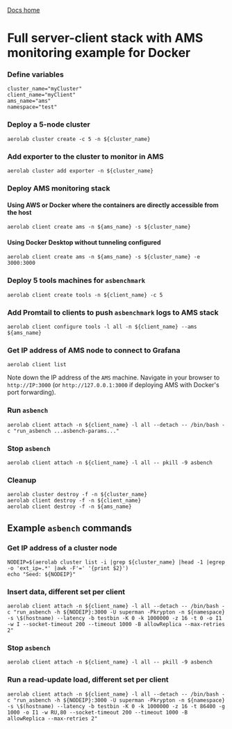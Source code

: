 [Docs home](../../../README.md)

# Full server-client stack with AMS monitoring example for Docker


### Define variables

```
cluster_name="myCluster"
client_name="myClient"
ams_name="ams"
namespace="test"
```

### Deploy a 5-node cluster

```
aerolab cluster create -c 5 -n ${cluster_name}
```

### Add exporter to the cluster to monitor in AMS

```
aerolab cluster add exporter -n ${cluster_name}
```

### Deploy AMS monitoring stack

#### Using AWS or Docker where the containers are directly accessible from the host

```
aerolab client create ams -n ${ams_name} -s ${cluster_name}
```

#### Using Docker Desktop without tunneling configured

```
aerolab client create ams -n ${ams_name} -s ${cluster_name} -e 3000:3000
```

### Deploy 5 tools machines for `asbenchmark`

```
aerolab client create tools -n ${client_name} -c 5
```

### Add Promtail to clients to push `asbenchmark` logs to AMS stack

```
aerolab client configure tools -l all -n ${client_name} --ams ${ams_name}
```

### Get IP address of AMS node to connect to Grafana

```
aerolab client list
```

Note down the IP address of the `AMS` machine. Navigate in your browser to
`http://IP:3000` (or `http://127.0.0.1:3000` if deploying AMS with Docker's
port forwarding).

### Run `asbench`

```
aerolab client attach -n ${client_name} -l all --detach -- /bin/bash -c "run_asbench ...asbench-params..."
```

### Stop `asbench`

```
aerolab client attach -n ${client_name} -l all -- pkill -9 asbench
```

### Cleanup

```
aerolab cluster destroy -f -n ${cluster_name}
aerolab client destroy -f -n ${client_name}
aerolab client destroy -f -n ${ams_name}
```

## Example `asbench` commands

### Get IP address of a cluster node

```
NODEIP=$(aerolab cluster list -i |grep ${cluster_name} |head -1 |egrep -o 'ext_ip=.*' |awk -F'=' '{print $2}')
echo "Seed: ${NODEIP}"
```

### Insert data, different set per client

```
aerolab client attach -n ${client_name} -l all --detach -- /bin/bash -c "run_asbench -h ${NODEIP}:3000 -U superman -Pkrypton -n ${namespace} -s \$(hostname) --latency -b testbin -K 0 -k 1000000 -z 16 -t 0 -o I1 -w I --socket-timeout 200 --timeout 1000 -B allowReplica --max-retries 2"
```

### Stop `asbench`

```
aerolab client attach -n ${client_name} -l all -- pkill -9 asbench
```


### Run a read-update load, different set per client

```
aerolab client attach -n ${client_name} -l all --detach -- /bin/bash -c "run_asbench -h ${NODEIP}:3000 -U superman -Pkrypton -n ${namespace} -s \$(hostname) --latency -b testbin -K 0 -k 1000000 -z 16 -t 86400 -g 1000 -o I1 -w RU,80 --socket-timeout 200 --timeout 1000 -B allowReplica --max-retries 2"
```
